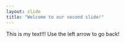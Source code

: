 ```yaml
---
layout: slide
title: "Welcome to our second slide!"
---
```

This is my text!!!
Use the left arrow to go back!

